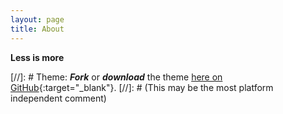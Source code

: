 ```yaml
---
layout: page
title: About
---
```


**Less is more**

[//]: # Theme: **_Fork_** or **_download_** the theme [here on GitHub](https://github.com/heiswayi/the-plain){:target="_blank"}.
[//]: # (This may be the most platform independent comment)

